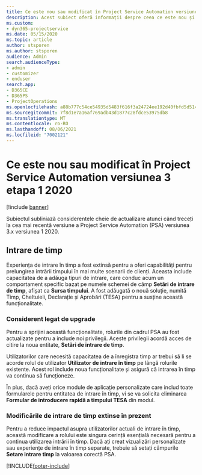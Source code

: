 ```yaml
---
title: Ce este nou sau modificat în Project Service Automation versiunea 3.x etapa 1 2020
description: Acest subiect oferă informații despre ceea ce este nou și schimbat în Project Service Automation versiunea 3 etapa 1 2020.
ms.custom:
- dyn365-projectservice
ms.date: 05/15/2020
ms.topic: article
author: stsporen
ms.author: stsporen
audience: Admin
search.audienceType:
- admin
- customizer
- enduser
search.app:
- D365CE
- D365PS
- ProjectOperations
ms.openlocfilehash: a88b777c54ce54935d5483f616f3a24724ee192d40fbfd5d514f990e958dd5ea
ms.sourcegitcommit: 7f8d1e7a16af769adb43d1877c28fdce53975db8
ms.translationtype: MT
ms.contentlocale: ro-RO
ms.lasthandoff: 08/06/2021
ms.locfileid: "7002121"
---
```

# <a name="whats-new-or-changed-in-project-service-automation-version-3-wave-1-2020"></a>Ce este nou sau modificat în Project Service Automation versiunea 3 etapa 1 2020

[!include [banner](../includes/psa-now-project-operations.md)]

Subiectul subliniază considerentele cheie de actualizare atunci când treceți la cea mai recentă versiune a Project Service Automation (PSA) versiunea 3.x versiunea 1 2020.

## <a name="time-entry"></a>Intrare de timp
Experiența de intrare în timp a fost extinsă pentru a oferi capabilități pentru prelungirea intrării timpului în mai multe scenarii de clienți. Aceasta include capacitatea de a adăuga tipuri de intrare, care conduc acum un comportament specific bazat pe numele schemei de câmp **Setări de intrare de timp**, afișat ca **Sursa timpului**. A fost adăugată o nouă soluție, numită Timp, Cheltuieli, Declarație și Aprobări (TESA) pentru a susține această funcționalitate.

### <a name="upgrade-consideration"></a>Considerent legat de upgrade
Pentru a sprijini această funcționalitate, rolurile din cadrul PSA au fost actualizate pentru a include noi privilegii. Aceste privilegii acordă acces de citire la noua entitate, **Setări de intrare de timp**.

Utilizatorilor care necesită capacitatea de a înregistra timp ar trebui să li se acorde rolul de utilizator **Utilizator de intrare în timp** pe lângă rolurile existente. Acest rol include noua funcționalitate și asigură că intrarea în timp va continua să funcționeze.

În plus, dacă aveți orice module de aplicație personalizate care includ toate formularele pentru entitatea de intrare în timp, vi se va solicita eliminarea **Formular de introducere rapidă a timpului TESA** din modul.

### <a name="currently-extended-time-entry-changes"></a>Modificările de intrare de timp extinse în prezent
Pentru a reduce impactul asupra utilizatorilor actuali de intrare în timp, această modificare a rolului este singura cerință esențială necesară pentru a continua utilizarea intrării în timp. Dacă ați creat vizualizări personalizate sau experiențe de intrare în timp separate, trebuie să setați câmpurile **Setare intrare timp** la valoarea corectă PSA.


[!INCLUDE[footer-include](../includes/footer-banner.md)]